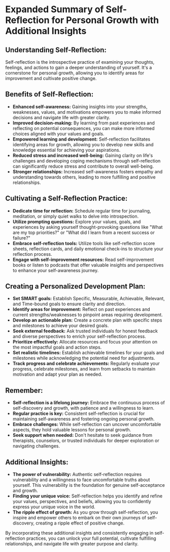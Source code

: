 # Expanded Summary of Self-Reflection for Personal Growth with Additional Insights

## Understanding Self-Reflection:

Self-reflection is the introspective practice of examining your thoughts, feelings, and actions to gain a deeper understanding of yourself. It's a cornerstone for personal growth, allowing you to identify areas for improvement and cultivate positive change.

## Benefits of Self-Reflection:

- **Enhanced self-awareness:** Gaining insights into your strengths, weaknesses, values, and motivations empowers you to make informed decisions and navigate life with greater clarity.
- **Improved decision-making:** By learning from past experiences and reflecting on potential consequences, you can make more informed choices aligned with your values and goals.
- **Empowered learning and development:** Self-reflection facilitates identifying areas for growth, allowing you to develop new skills and knowledge essential for achieving your aspirations.
- **Reduced stress and increased well-being:** Gaining clarity on life's challenges and developing coping mechanisms through self-reflection can significantly reduce stress and contribute to overall well-being.
- **Stronger relationships:** Increased self-awareness fosters empathy and understanding towards others, leading to more fulfilling and positive relationships.

## Cultivating a Self-Reflection Practice:

- **Dedicate time for reflection:** Schedule regular time for journaling, meditation, or simply quiet walks to delve into introspection.
- **Utilize prompting questions:** Explore your values, goals, and experiences by asking yourself thought-provoking questions like "What are my top priorities?" or "What did I learn from a recent success or failure?"
- **Embrace self-reflection tools:** Utilize tools like self-reflection score sheets, reflection cards, and daily emotional check-ins to structure your reflection process.
- **Engage with self-improvement resources:** Read self-improvement books or listen to podcasts that offer valuable insights and perspectives to enhance your self-awareness journey.

## Creating a Personalized Development Plan:

- **Set SMART goals:** Establish Specific, Measurable, Achievable, Relevant, and Time-bound goals to ensure clarity and direction.
- **Identify areas for improvement:** Reflect on past experiences and current strengths/weaknesses to pinpoint areas requiring development.
- **Develop an actionable plan:** Create a concrete plan with specific steps and milestones to achieve your desired goals.
- **Seek external feedback:** Ask trusted individuals for honest feedback and diverse perspectives to enrich your self-reflection process.
- **Prioritize effectively:** Allocate resources and focus your attention on the most impactful goals and action steps.
- **Set realistic timelines:** Establish achievable timelines for your goals and milestones while acknowledging the potential need for adjustments.
- **Track progress and celebrate achievements:** Regularly evaluate your progress, celebrate milestones, and learn from setbacks to maintain motivation and adapt your plan as needed.

## Remember:

- **Self-reflection is a lifelong journey:** Embrace the continuous process of self-discovery and growth, with patience and a willingness to learn.
- **Regular practice is key:** Consistent self-reflection is crucial for maintaining self-awareness and fostering ongoing personal growth.
- **Embrace challenges:** While self-reflection can uncover uncomfortable aspects, they hold valuable lessons for personal growth.
- **Seek support when needed:** Don't hesitate to seek guidance from therapists, counselors, or trusted individuals for deeper exploration or navigating challenges.

## Additional Insights:

- **The power of vulnerability:** Authentic self-reflection requires vulnerability and a willingness to face uncomfortable truths about yourself. This vulnerability is the foundation for genuine self-acceptance and growth.
- **Finding your unique voice:** Self-reflection helps you identify and refine your values, perspectives, and beliefs, allowing you to confidently express your unique voice in the world.
- **The ripple effect of growth:** As you grow through self-reflection, you inspire and empower others to embark on their own journeys of self-discovery, creating a ripple effect of positive change.

By incorporating these additional insights and consistently engaging in self-reflection practices, you can unlock your full potential, cultivate fulfilling relationships, and navigate life with greater purpose and clarity.
